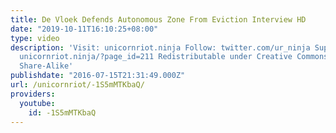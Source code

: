 ```yaml
---
title: De Vloek Defends Autonomous Zone From Eviction Interview HD
date: "2019-10-11T16:10:25+08:00"
type: video
description: 'Visit: unicornriot.ninja Follow: twitter.com/ur_ninja Support Our Work:
  unicornriot.ninja/?page_id=211 Redistributable under Creative Commons Non-Commercial
  Share-Alike'
publishdate: "2016-07-15T21:31:49.000Z"
url: /unicornriot/-1S5mMTKbaQ/
providers:
  youtube:
    id: -1S5mMTKbaQ
---
```

